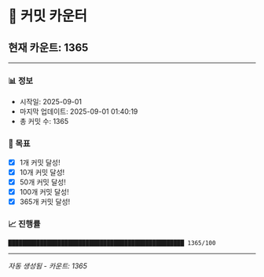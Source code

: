 # 🔢 커밋 카운터

## 현재 카운트: 1365

---

### 📊 정보
- 시작일: 2025-09-01
- 마지막 업데이트: 2025-09-01 01:40:19
- 총 커밋 수: 1365

### 🎯 목표
- [x] 1개 커밋 달성!
- [x] 10개 커밋 달성!
- [x] 50개 커밋 달성!
- [x] 100개 커밋 달성!
- [x] 365개 커밋 달성!

### 📈 진행률
```
██████████████████████████████████████████████████ 1365/100
```

---
*자동 생성됨 - 카운트: 1365*
